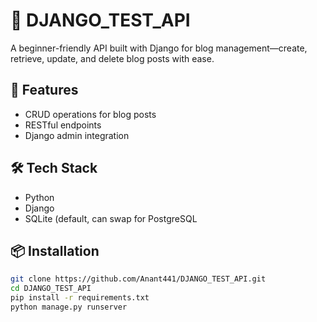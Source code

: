 # 🧪 DJANGO_TEST_API

A beginner-friendly API built with Django for blog management—create, retrieve, update, and delete blog posts with ease.

## 🚀 Features
- CRUD operations for blog posts
- RESTful endpoints
- Django admin integration

## 🛠️ Tech Stack
- Python
- Django
- SQLite (default, can swap for PostgreSQL

## 📦 Installation
```bash
git clone https://github.com/Anant441/DJANGO_TEST_API.git
cd DJANGO_TEST_API
pip install -r requirements.txt
python manage.py runserver
